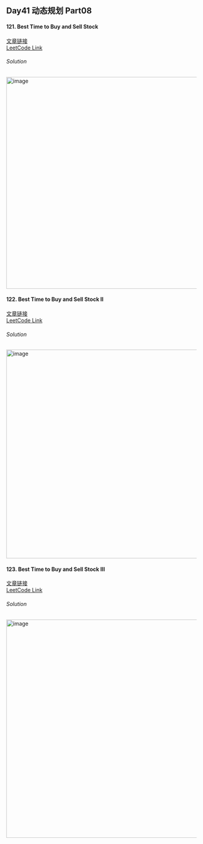 ## Day41 动态规划 Part08  

#### 121. Best Time to Buy and Sell Stock  
[文章链接](https://programmercarl.com/0121.%E4%B9%B0%E5%8D%96%E8%82%A1%E7%A5%A8%E7%9A%84%E6%9C%80%E4%BD%B3%E6%97%B6%E6%9C%BA.html)  
[LeetCode Link](https://leetcode.com/problems/best-time-to-buy-and-sell-stock/description/)  

###### Solution  
<img width="561" alt="image" src="https://github.com/user-attachments/assets/80698bef-b6ac-4a67-b0a3-f70bee8a7002" />

#### 122. Best Time to Buy and Sell Stock II  
[文章链接](https://programmercarl.com/0122.%E4%B9%B0%E5%8D%96%E8%82%A1%E7%A5%A8%E7%9A%84%E6%9C%80%E4%BD%B3%E6%97%B6%E6%9C%BAII%EF%BC%88%E5%8A%A8%E6%80%81%E8%A7%84%E5%88%92%EF%BC%89.html)  
[LeetCode Link](https://leetcode.com/problems/best-time-to-buy-and-sell-stock-ii/description/)  

###### Solution  
<img width="553" alt="image" src="https://github.com/user-attachments/assets/43b9a626-6811-4f2d-8aaf-44279d631117" />

#### 123. Best Time to Buy and Sell Stock III  
[文章链接](https://programmercarl.com/0123.%E4%B9%B0%E5%8D%96%E8%82%A1%E7%A5%A8%E7%9A%84%E6%9C%80%E4%BD%B3%E6%97%B6%E6%9C%BAIII.html)  
[LeetCode Link](https://leetcode.com/problems/best-time-to-buy-and-sell-stock-iii/description/)  

###### Solution  
<img width="578" alt="image" src="https://github.com/user-attachments/assets/ebfd9f4a-fdfb-44c8-bb7b-222f95978213" />
